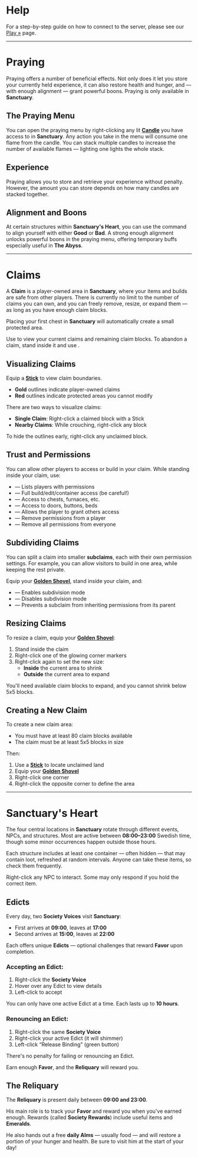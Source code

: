 # Help

For a step-by-step guide on how to connect to the server, please see our [Play »](minecraft/play) page.

---

# Praying

Praying offers a number of beneficial effects.
Not only does it let you store your currently held experience, it can also restore health and hunger, and — with enough alignment — grant powerful boons.
Praying is only available in **Sanctuary**.

## The Praying Menu

You can open the praying menu by right-clicking any lit [**Candle**](https://minecraft.wiki/w/Candle) you have access to in **Sanctuary**.
Any action you take in the menu will consume one flame from the candle.
You can stack multiple candles to increase the number of available flames — lighting one lights the whole stack.

## Experience

Praying allows you to store and retrieve your experience without penalty.
However, the amount you can store depends on how many candles are stacked together.

## Alignment and Boons

At certain structures within **Sanctuary's Heart**, you can use the  command to align yourself with either **Good** or **Bad**.
A strong enough alignment unlocks powerful boons in the praying menu, offering temporary buffs especially useful in **The Abyss**.

---

# Claims

A **Claim** is a player-owned area in **Sanctuary**, where your items and builds are safe from other players.
There is currently no limit to the number of claims you can own, and you can freely remove, resize, or expand them — as long as you have enough claim blocks.

Placing your first chest in **Sanctuary** will automatically create a small protected area.

Use  to view your current claims and remaining claim blocks.
To abandon a claim, stand inside it and use .

## Visualizing Claims

Equip a [**Stick**](https://minecraft.wiki/w/Stick) to view claim boundaries.

- **Gold** outlines indicate player-owned claims
- **Red** outlines indicate protected areas you cannot modify

There are two ways to visualize claims:

- **Single Claim**: Right-click a claimed block with a Stick
- **Nearby Claims**: While crouching, right-click any block

To hide the outlines early, right-click any unclaimed block.

## Trust and Permissions

You can allow other players to access or build in your claim.
While standing inside your claim, use:

-  — Lists players with permissions
-  — Full build/edit/container access (be careful!)
-  — Access to chests, furnaces, etc.
-  — Access to doors, buttons, beds
-  — Allows the player to grant others access
-  — Remove permissions from a player
-  — Remove all permissions from everyone

## Subdividing Claims

You can split a claim into smaller **subclaims**, each with their own permission settings.
For example, you can allow visitors to build in one area, while keeping the rest private.

Equip your [**Golden Shovel**](https://minecraft.wiki/w/Golden_Shovel), stand inside your claim, and:

-  — Enables subdivision mode
-  — Disables subdivision mode
-  — Prevents a subclaim from inheriting permissions from its parent

## Resizing Claims

To resize a claim, equip your [**Golden Shovel**](https://minecraft.wiki/w/Golden_Shovel):

1. Stand inside the claim
2. Right-click one of the glowing corner markers
3. Right-click again to set the new size:
	- **Inside** the current area to shrink
	- **Outside** the current area to expand

You'll need available claim blocks to expand, and you cannot shrink below 5x5 blocks.

## Creating a New Claim

To create a new claim area:

- You must have at least 80 claim blocks available
- The claim must be at least 5x5 blocks in size

Then:

1. Use a [**Stick**](https://minecraft.wiki/w/Stick) to locate unclaimed land
2. Equip your [**Golden Shovel**](https://minecraft.wiki/w/Golden_Shovel)
3. Right-click one corner
4. Right-click the opposite corner to define the area

---

# Sanctuary's Heart

The four central locations in **Sanctuary** rotate through different events, NPCs, and structures.
Most are active between **08:00–23:00** Swedish time, though some minor occurrences happen outside those hours.

Each structure includes at least one container — often hidden — that may contain loot, refreshed at random intervals.
Anyone can take these items, so check them frequently.

Right-click any NPC to interact.
Some may only respond if you hold the correct item.

## Edicts

Every day, two **Society Voices** visit **Sanctuary**:

- First arrives at **09:00**, leaves at **17:00**
- Second arrives at **15:00**, leaves at **22:00**

Each offers unique **Edicts** — optional challenges that reward **Favor** upon completion.

### Accepting an Edict:

1. Right-click the **Society Voice**
2. Hover over any Edict to view details
3. Left-click to accept

You can only have one active Edict at a time.
Each lasts up to **10 hours**.

### Renouncing an Edict:

1. Right-click the same **Society Voice**
2. Right-click your active Edict (it will shimmer)
3. Left-click “Release Binding” (green button)

There's no penalty for failing or renouncing an Edict.

Earn enough **Favor**, and the **Reliquary** will reward you.

## The Reliquary

The **Reliquary** is present daily between **09:00 and 23:00**.

His main role is to track your **Favor** and reward you when you've earned enough.
Rewards (called **Society Rewards**) include useful items and **Emeralds**.

He also hands out a free **daily Alms** — usually food — and will restore a portion of your hunger and health.
Be sure to visit him at the start of your day!

